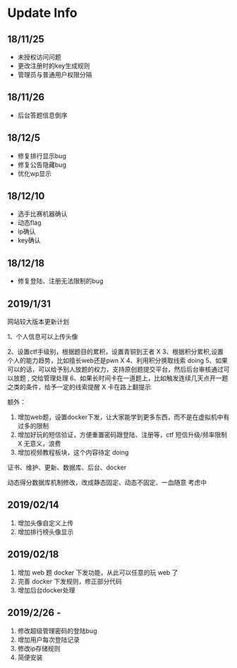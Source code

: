 # Update Info

## 18/11/25

- 未授权访问问题
- 更改注册时的key生成规则
- 管理员与普通用户权限分隔

## 18/11/26

- 后台答题信息倒序

## 18/12/5

- 修复排行显示bug
- 修复公告隐藏bug
- 优化wp显示

## 18/12/10

- 选手比赛机器确认
- 动态flag
- ip确认
- key确认

## 18/12/18

- 修复登陆、注册无法限制的bug


## 2019/1/31

网站较大版本更新计划


1、个人信息可以上传头像

2、设置ctf手级别，根据题目的累积，设置青铜到王者 X
3、根据积分累积,设置个人的能力趋势，比如擅长web还是pwn X
4、利用积分换取线索 doing
5、如果可以的话，可以给予别人放题的权力，支持原创题提交平台，然后后台审核通过可以放题 , 交给管理处理
6、如果长时间卡在一道题上，比如触发连续几天点开一题之类的条件，给予一定的线索提醒 X 卡在路上翻提示

额外：
1. 增加web题，设置docker下发，让大家能学到更多东西，而不是在虚拟机中有过多的限制
2. 增加好玩的短信验证，方便重置密码跟登陆、注册等，ctf 短信升级/频率限制 X 无意义，浪费
3. 增加视频教程板块，这个内容待定 doing

证书、维护、更新、数据库、后台、docker

动态得分数据库机制修改，改成静态固定、动态不固定、一血随意 考虑中

## 2019/02/14

1. 增加头像自定义上传
2. 增加排行榜头像显示

## 2019/02/18
1. 增加 web 题 docker 下发功能，从此可以任意的玩 web 了
2. 完善 docker 下发规则，修正部分代码
3. 增加后台docker处理

## 2019/2/26 -
1. 修改超级管理密码的登陆bug
2. 增加用户每次登陆记录
3. 修改ip存储规则
4. 简便安装

